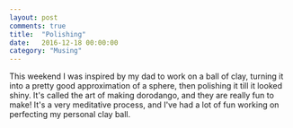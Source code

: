 ```yaml
---
layout: post
comments: true
title:  "Polishing"
date:   2016-12-18 00:00:00
category: "Musing"
---
```

This weekend I was inspired by my dad to work on a ball of clay, turning it into a pretty good approximation of a sphere, then polishing it till it looked shiny. It's called the art of making dorodango, and they are really fun to make! It's a very meditative process, and I've had a lot of fun working on perfecting my personal clay ball.
